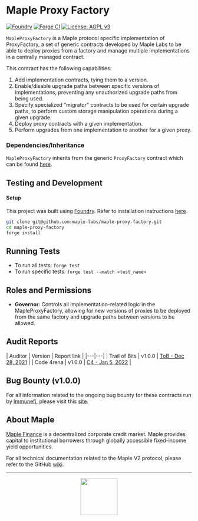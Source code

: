 # Maple Proxy Factory

[![Foundry][foundry-badge]][foundry]
[![Forge CI](https://github.com/maple-labs/maple-proxy-factory/actions/workflows/forge.yaml/badge.svg)](https://circleci.com/gh/maple-labs/maple-proxy-factory/tree/main) [![License: AGPL v3](https://img.shields.io/badge/License-AGPL%20v3-blue.svg)](https://www.gnu.org/licenses/agpl-3.0)

[foundry]: https://getfoundry.sh/
[foundry-badge]: https://img.shields.io/badge/Built%20with-Foundry-FFDB1C.svg

`MapleProxyFactory` is a Maple protocol specific implementation of ProxyFactory, a set of generic contracts developed by Maple Labs to be able to deploy proxies from a factory and manage multiple implementations in a centrally managed contract.

This contract has the following capabilities:
1. Add implementation contracts, tying them to a version.
2. Enable/disable upgrade paths between specific versions of implementations, preventing any unauthorized upgrade paths from being used.
3. Specify specialized "migrator" contracts to be used for certain upgrade paths, to perform custom storage manipulation operations during a given upgrade.
4. Deploy proxy contracts with a given implementation.
5. Perform upgrades from one implementation to another for a given proxy.

### Dependencies/Inheritance
`MapleProxyFactory` inherits from the generic `ProxyFactory` contract which can be found [here](https://github.com/maple-labs/proxy-factory).

## Testing and Development
#### Setup
This project was built using [Foundry](https://book.getfoundry.sh/). Refer to installation instructions [here](https://github.com/foundry-rs/foundry#installation).

```sh
git clone git@github.com:maple-labs/maple-proxy-factory.git
cd maple-proxy-factory
forge install
```
## Running Tests

- To run all tests: `forge test`
- To run specific tests: `forge test --match <test_name>`

## Roles and Permissions
- **Governor**: Controls all implementation-related logic in the MapleProxyFactory, allowing for new versions of proxies to be deployed from the same factory and upgrade paths between versions to be allowed.

## Audit Reports
| Auditor | Version | Report link |
|---|---|
| Trail of Bits | v1.0.0 | [ToB - Dec 28, 2021](https://docs.google.com/viewer?url=https://github.com/maple-labs/maple-core/files/7847684/Maple.Finance.-.Final.Report_v3.pdf) |
| Code 4rena    | v1.0.0 | [C4 - Jan 5, 2022](https://code4rena.com/reports/2021-12-maple/) |

## Bug Bounty (v1.0.0)

For all information related to the ongoing bug bounty for these contracts run by [Immunefi](https://immunefi.com/), please visit this [site](https://immunefi.com/bounty/maple/).

## About Maple

[Maple Finance](https://maple.finance/) is a decentralized corporate credit market. Maple provides capital to institutional borrowers through globally accessible fixed-income yield opportunities.

For all technical documentation related to the Maple V2 protocol, please refer to the GitHub [wiki](https://github.com/maple-labs/maple-core-v2/wiki).

---

<p align="center">
  <img src="https://user-images.githubusercontent.com/44272939/196706799-fe96d294-f700-41e7-a65f-2d754d0a6eac.gif" height="100" />
</p>
